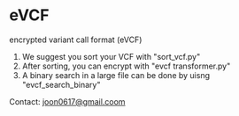 # eVCF
encrypted variant call format (eVCF)

1. We suggest you sort your VCF with "sort_vcf.py"
2. After sorting, you can encrypt with "evcf transformer.py"
3. A binary search in a large file can be done by uisng "evcf_search_binary"

Contact: joon0617@gmail.coom
